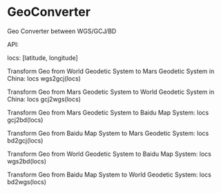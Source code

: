GeoConverter
============

Geo Converter between WGS/GCJ/BD

API:

locs: [latitude, longitude]

Transform Geo from World Geodetic System to Mars Geodetic System in China:
locs wgs2gcj(locs)

Transform Geo from Mars Geodetic System to World Geodetic System in China:
locs gcj2wgs(locs)

Transform Geo from Mars Geodetic System to Baidu Map System:
locs gcj2bd(locs)

Transform Geo from Baidu Map System to Mars Geodetic System:
locs bd2gcj(locs)

Transform Geo from World Geodetic System to Baidu Map System:
locs wgs2bd(locs)

Transform Geo from Baidu Map System to World Geodetic System:
locs bd2wgs(locs)

